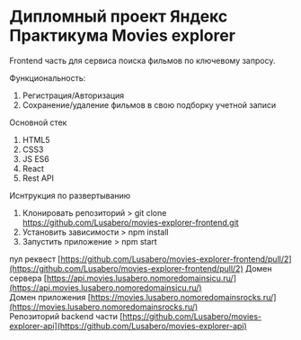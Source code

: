 # Дипломный проект Яндекс Практикума Movies explorer

Frontend часть для сервиса поиска фильмов по ключевому запросу. 

Функциональность: 
1. Регистрация/Авторизация
2. Сохранение/удаление фильмов в свою подборку учетной записи

Основной стек 
1. HTML5
2. CSS3
3. JS ES6
4. React
5. Rest API 

Иснтрукция по развертыванию 
1. Клонировать репозиторий > git clone https://github.com/Lusabero/movies-explorer-frontend.git
2. Установить зависимости > npm install
3. Запустить приложение > npm start

пул реквест [https://github.com/Lusabero/movies-explorer-frontend/pull/2](https://github.com/Lusabero/movies-explorer-frontend/pull/2)
Домен сервера [https://api.movies.lusabero.nomoredomainsicu.ru/](https://api.movies.lusabero.nomoredomainsicu.ru/)  
Домен приложения [https://movies.lusabero.nomoredomainsrocks.ru/](https://movies.lusabero.nomoredomainsrocks.ru/)  
Репозиторий backend части [https://github.com/Lusabero/movies-explorer-api](https://github.com/Lusabero/movies-explorer-api)